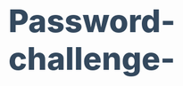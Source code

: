 # Password-challenge-

<!DOCTYPE html>
<html lang="ar">
  <head>
    <meta charset="UTF-8" />
    <meta name="viewport" content="width=device-width, initial-scale=1.0" />
    <title>تحدي كلمة المرور</title>
    <style>
      @import url('https://fonts.googleapis.com/css2?family=Cairo:wght@400;600&display=swap');

      body {
        font-family: 'Cairo', sans-serif;
        text-align: center;
        margin: 0;
        padding: 0;
        background: #f7f9fc;
        color: #333;
        direction: rtl;
      }

      h1 {
        color: #34495e; /* اللون الكحلي */
        font-size: 4em;
        margin-top: 50px;
        font-weight: 800; /* زيادة السمك */
      }

      p {
        font-size: 1.3em;
        margin: 10px 0;
        font-weight: 400;
      }

      input,
      button {
        padding: 15px;
        font-size: 1.2em;
        margin: 15px 0;
        width: 80%;
        border-radius: 8px;
        border: 1px solid #ddd;
        outline: none;
        box-sizing: border-box;
      }

      input {
        width: 60%;
        border: 2px solid #3498db;
      }

      button {
        width: 40%;
        background-color: #2980b9;
        color: white;
        border: none;
        cursor: pointer;
        transition: background-color 0.3s;
      }

      button:hover {
        background-color: #2471a3;
      }

      .message {
        margin-top: 30px;
        font-size: 1.5em;
        color: #333;
      }

      .stars {
        position: absolute;
        top: 0;
        left: 0;
        width: 100%;
        height: 100%;
        pointer-events: none;
        z-index: 10;
        display: none;
      }

      .star {
        position: absolute;
        background-color: yellow;
        border-radius: 50%;
        animation: twinkle 1s infinite;
        opacity: 0.8;
        width: 5px; /* حجم صغير */
        height: 5px;
      }

      @keyframes twinkle {
        0% {
          transform: scale(1);
          opacity: 0.6;
        }
        50% {
          transform: scale(1.2);
          opacity: 1;
        }
        100% {
          transform: scale(1);
          opacity: 0.6;
        }
      }
    </style>
  </head>

  <body>
    <h1>تحدي كلمة المرور</h1>
    <p>حاول تخمين كلمة المرور الصحيحة بناءً على التلميحات التالية:</p>
    <ul style="list-style: none; padding: 0;">
      <li><b>الاسم:</b> Nora</li>
      <li><b>تاريخ الميلاد:</b> 6/12/2007</li>
      <li><b>عدد الرموز:</b> 12</li>
      <li><b>يحتوي على حرف كبير</b></li>
    </ul>
    <p><b>عدد المحاولات المسموحة:</b> 5</p>

    <input type="password" id="passwordInput" placeholder="أدخل كلمة المرور" />
    <button onclick="checkPassword()">إرسال</button>
    <div id="passwordMessage" class="message"></div>

    <div class="stars" id="stars"></div>

    <script>
      const correctPassword = "Nora06122007";
      let attempts = 5;

      function checkPassword() {
        const userInput = document.getElementById("passwordInput").value;
        const passwordMessage = document.getElementById("passwordMessage");

        if (userInput === correctPassword) {
          passwordMessage.style.color = "green";
          passwordMessage.innerHTML = `
            صحيح! لقد نجحت في تخمين كلمة المرور.<br>
            <b>ملاحظة:</b> من المهم استخدام كلمة مرور قوية وغير قابلة للتخمين.
          `;
          showStars();
        } else {
          attempts--;
          if (attempts > 0) {
            passwordMessage.style.color = "red";
            passwordMessage.textContent = `كلمة المرور غير صحيحة. لديك ${attempts} محاولات متبقية.`;
          } else {
            passwordMessage.style.color = "red";
            passwordMessage.textContent = "انتهت المحاولات! لقد خسرت التحدي.";
            document.getElementById("passwordInput").disabled = true;
          }
        }
      }

      function showStars() {
        const starsContainer = document.getElementById("stars");
        starsContainer.style.display = "block";
        starsContainer.innerHTML = ""; // تنظيف النجوم السابقة

        for (let i = 0; i < 30; i++) { // عدد النجوم: 30
          const star = document.createElement("div");
          star.classList.add("star");
          const size = Math.random() * 4 + 2; // حجم النجمة
          star.style.width = `${size}px`;
          star.style.height = `${size}px`;
          star.style.left = `${Math.random() * window.innerWidth}px`;
          star.style.top = `${Math.random() * window.innerHeight}px`;
          star.style.animationDuration = `${Math.random() * 0.8 + 0.5}s`;

          starsContainer.appendChild(star);
        }
      }
    </script>
  </body>
</html>
